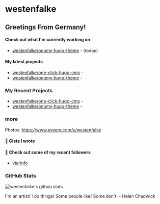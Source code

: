# westenfalke
  
## Greetings From Germany!

#### Check out what I'm currently working on

- [westenfalke/onomy-hugo-theme](https://github.com/westenfalke/onomy-hugo-theme) -  (today)

#### My latest projects

- [westenfalke/one-click-hugo-cms](https://github.com/westenfalke/one-click-hugo-cms) - 
- [westenfalke/onomy-hugo-theme](https://github.com/westenfalke/onomy-hugo-theme) - 

### My Recent Projects

- [westenfalke/one-click-hugo-cms](https://github.com/westenfalke/one-click-hugo-cms) - 
- [westenfalke/onomy-hugo-theme](https://github.com/westenfalke/onomy-hugo-theme) - 

### more
Photos: https://www.eyeem.com/u/westenfalke

#### 📓 Gists I wrote


#### 👯 Check out some of my recent followers

- [vierinfo](https://github.com/vierinfo)

### GitHub Stats
![westenfalke's github stats](https://github-readme-stats.vercel.app/api?username=westenfalke&count_private=true&hide_title=true)

  I'm an artist/
  I do things/
  Some people like/
  Some don't.
    - Helen Chadwick

